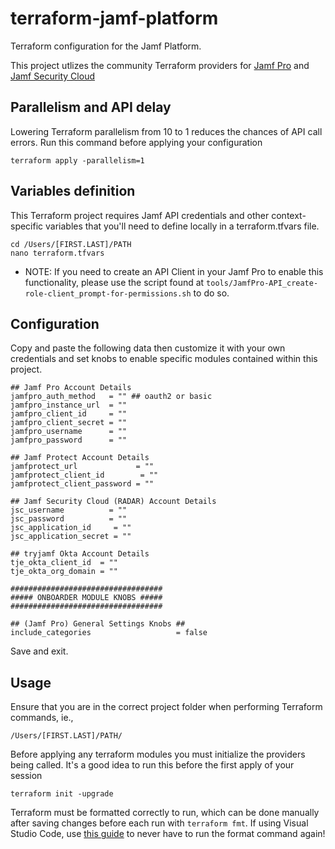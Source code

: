 # terraform-jamf-platform

Terraform configuration for the Jamf Platform.

This project utlizes the community Terraform providers for [Jamf Pro](https://registry.terraform.io/providers/deploymenttheory/jamfpro/latest) and [Jamf Security Cloud](https://registry.terraform.io/providers/Jamf-Concepts/jsctfprovider/latest)

## Parallelism and API delay

Lowering Terraform parallelism from 10 to 1 reduces the chances of API call errors. Run this command before applying your configuration

```
terraform apply -parallelism=1
```

## Variables definition

This Terraform project requires Jamf API credentials and other context-specific variables that you'll need to define locally in a terraform.tfvars file.

```
cd /Users/[FIRST.LAST]/PATH
nano terraform.tfvars
```

* NOTE: If you need to create an API Client in your Jamf Pro to enable this functionality, please use the script found at ```tools/JamfPro-API_create-role-client_prompt-for-permissions.sh``` to do so. 

## Configuration

Copy and paste the following data then customize it with your own credentials and set knobs to enable specific modules contained within this project.

```
## Jamf Pro Account Details
jamfpro_auth_method   = "" ## oauth2 or basic
jamfpro_instance_url  = ""
jamfpro_client_id     = ""
jamfpro_client_secret = ""
jamfpro_username      = ""
jamfpro_password      = ""

## Jamf Protect Account Details
jamfprotect_url             = ""
jamfprotect_client_id        = ""
jamfprotect_client_password = ""

## Jamf Security Cloud (RADAR) Account Details
jsc_username          = ""
jsc_password          = ""
jsc_application_id     = ""
jsc_application_secret = ""

## tryjamf Okta Account Details
tje_okta_client_id  = ""
tje_okta_org_domain = ""

##################################
##### ONBOARDER MODULE KNOBS #####
##################################

## (Jamf Pro) General Settings Knobs ##
include_categories                   = false

```

Save and exit.

## Usage

Ensure that you are in the correct project folder when performing Terraform commands, ie.,

```
/Users/[FIRST.LAST]/PATH/
```

Before applying any terraform modules you must initialize the providers being called. It's a good idea to run this before the first apply of your session

```
terraform init -upgrade
```

Terraform must be formatted correctly to run, which can be done manually after saving changes before each run with `terraform fmt`. If using Visual Studio Code, use [this guide](https://medium.com/nerd-for-tech/how-to-auto-format-hcl-terraform-code-in-visual-studio-code-6fa0e7afbb5e) to never have to run the format command again!
